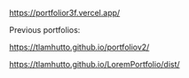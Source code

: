 
https://portfolior3f.vercel.app/

Previous portfolios:

https://tlamhutto.github.io/portfoliov2/

https://tlamhutto.github.io/LoremPortfolio/dist/